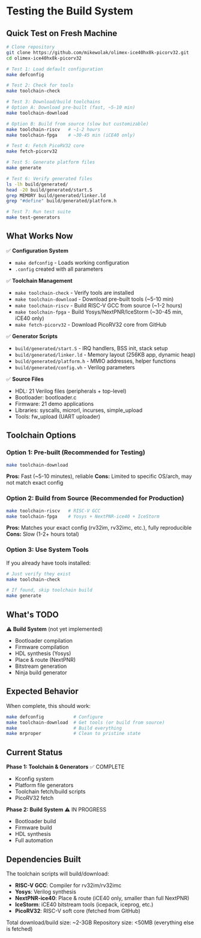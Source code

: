 # Testing the Build System

## Quick Test on Fresh Machine

```bash
# Clone repository
git clone https://github.com/mikewolak/olimex-ice40hx8k-picorv32.git
cd olimex-ice40hx8k-picorv32

# Test 1: Load default configuration
make defconfig

# Test 2: Check for tools
make toolchain-check

# Test 3: Download/build toolchains
# Option A: Download pre-built (fast, ~5-10 min)
make toolchain-download

# Option B: Build from source (slow but customizable)
make toolchain-riscv   # ~1-2 hours
make toolchain-fpga    # ~30-45 min (iCE40 only)

# Test 4: Fetch PicoRV32 core
make fetch-picorv32

# Test 5: Generate platform files
make generate

# Test 6: Verify generated files
ls -lh build/generated/
head -20 build/generated/start.S
grep MEMORY build/generated/linker.ld
grep "#define" build/generated/platform.h

# Test 7: Run test suite
make test-generators
```

## What Works Now

✅ **Configuration System**
- `make defconfig` - Loads working configuration
- `.config` created with all parameters

✅ **Toolchain Management**
- `make toolchain-check` - Verify tools are installed
- `make toolchain-download` - Download pre-built tools (~5-10 min)
- `make toolchain-riscv` - Build RISC-V GCC from source (~1-2 hours)
- `make toolchain-fpga` - Build Yosys/NextPNR/IceStorm (~30-45 min, iCE40 only)
- `make fetch-picorv32` - Download PicoRV32 core from GitHub

✅ **Generator Scripts**
- `build/generated/start.S` - IRQ handlers, BSS init, stack setup
- `build/generated/linker.ld` - Memory layout (256KB app, dynamic heap)
- `build/generated/platform.h` - MMIO addresses, helper functions
- `build/generated/config.vh` - Verilog parameters

✅ **Source Files**
- HDL: 21 Verilog files (peripherals + top-level)
- Bootloader: bootloader.c
- Firmware: 21 demo applications
- Libraries: syscalls, microrl, incurses, simple_upload
- Tools: fw_upload (UART uploader)

## Toolchain Options

### Option 1: Pre-built (Recommended for Testing)
```bash
make toolchain-download
```
**Pros:** Fast (~5-10 minutes), reliable
**Cons:** Limited to specific OS/arch, may not match exact config

### Option 2: Build from Source (Recommended for Production)
```bash
make toolchain-riscv   # RISC-V GCC
make toolchain-fpga    # Yosys + NextPNR-ice40 + IceStorm
```
**Pros:** Matches your exact config (rv32im, rv32imc, etc.), fully reproducible
**Cons:** Slow (1-2+ hours total)

### Option 3: Use System Tools
If you already have tools installed:
```bash
# Just verify they exist
make toolchain-check

# If found, skip toolchain build
make generate
```

## What's TODO

⚠ **Build System** (not yet implemented)
- Bootloader compilation
- Firmware compilation
- HDL synthesis (Yosys)
- Place & route (NextPNR)
- Bitstream generation
- Ninja build generator

## Expected Behavior

When complete, this should work:
```bash
make defconfig           # Configure
make toolchain-download  # Get tools (or build from source)
make                     # Build everything
make mrproper            # Clean to pristine state
```

## Current Status

**Phase 1: Toolchain & Generators** ✅ COMPLETE
- Kconfig system
- Platform file generators
- Toolchain fetch/build scripts
- PicoRV32 fetch

**Phase 2: Build System** ⚠ IN PROGRESS
- Bootloader build
- Firmware build
- HDL synthesis
- Full automation

## Dependencies Built

The toolchain scripts will build/download:
- **RISC-V GCC**: Compiler for rv32im/rv32imc
- **Yosys**: Verilog synthesis
- **NextPNR-ice40**: Place & route (iCE40 only, smaller than full NextPNR)
- **IceStorm**: iCE40 bitstream tools (icepack, iceprog, etc.)
- **PicoRV32**: RISC-V soft core (fetched from GitHub)

Total download/build size: ~2-3GB
Repository size: <50MB (everything else is fetched)
